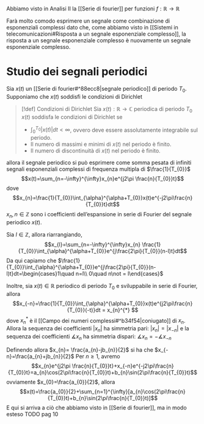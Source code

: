 Abbiamo visto in Analisi II la [[Serie di fourier]] per funzioni $f: \mathbb{R}\to \mathbb{R}$

Farà molto comodo esprimere un segnale come combinazione di esponenziali complessi dato che, come abbiamo visto in [[Sistemi in telecomunicazioni#Risposta a un segnale esponenziale complesso]], la risposta a un segnale esponenziale complesso è nuovamente un segnale esponenziale complesso.

# Studio dei segnali periodici
Sia $x(t)$ un [[Serie di fourier#^88ecc8|segnale periodico]] di periodo $T_{0}$.
Supponiamo che $x(t)$ soddisfi le condizioni di Dirichlet

>[!def] Condizioni di Dirichlet
> Sia $x(t): \mathbb{R}\to \mathbb{C}$ periodica di periodo $T_{0}$
> $x(t)$ soddisfa le condizioni di Dirichlet se
> - $\int_{0}^{T_{0}}|x(t)|dt<\infty$, ovvero deve essere assolutamente integrabile sul periodo.
> - Il numero di massimi e minimi di $x(t)$ nel periodo è finito.
> - Il numero di discontinuità di $x(t)$ nel periodo è finito.

allora il segnale periodico si può esprimere come somma pesata di infiniti segnali esponenziali complessi di frequenza multipla di $\frac{1}{T_{0}}$
$$x(t)=\sum_{n=-\infty}^{\infty}x_{n}e^{j2\pi \frac{n}{T_{0}}t}$$
dove $$x_{n}=\frac{1}{T_{0}}\int_{\alpha}^{\alpha+T_{0}}x(t)e^{-j2\pi\frac{n}{T_{0}}t}dt$$
$x_{n}, n\in \mathbb{Z}$ sono i coefficienti dell’espansione in serie di Fourier del segnale periodico $x(t)$.

Sia $l\in \mathbb{Z}$, allora riarrangiando, 
$$x_{l}=\sum_{n=-\infty}^{\infty}x_{n} \frac{1}{T_{0}}\int_{\alpha}^{\alpha+T_{0}}e^{j\frac{2\pi}{T_{0}}(n-l)t}dt$$
Da qui capiamo che $\frac{1}{T_{0}}\int_{\alpha}^{\alpha+T_{0}}e^{j\frac{2\pi}{T_{0}}(n-l)t}dt=\begin{cases}1\quad n=l\\ 0\quad n\not = l\end{cases}$

Inoltre, sia $x(t)\in \mathbb{R}$ periodico di periodo $T_{0}$ e sviluppabile in serie di Fourier, allora
 $$x_{-n}=\frac{1}{T_{0}}\int_{\alpha}^{\alpha+T_{0}}x(t)e^{j2\pi\frac{n}{T_{0}}(-t)}dt = x_{n}^{*} $$
 dove $x_{n}^{*}$ è il [[Campo dei numeri complessi#^b34f54|coniugato]] di $x_{n}$.
 Allora la sequenza dei coefficienti $|x_n|$ ha simmetria pari: $|x_{n}| = |x_{-n}|$ e la sequenza dei coefficienti $\measuredangle x_{n}$ ha simmetria dispari: $\measuredangle x_{n}= -\measuredangle x_{-n}$
  
 Definendo allora $x_{n}= \frac{a_{n}-jb_{n}}{2}$ si ha che $x_{-n}=\frac{a_{n}+jb_{n}}{2}$
 Per $n\ge 1$, avremo
 $$x_{n}e^{j2\pi \frac{n}{T_{0}}t}+x_{-n}e^{-j2\pi\frac{n}{T_{0}}t}=a_{n}\cos(2\pi\frac{n}{T_{0}}t)+b_{n}\sin(2\pi\frac{n}{T_{0}}t)$$
 ovviamente $x_{0}=\frac{a_{0}}{2}$, allora
 $$x(t)=\frac{a_{0}}{2}+\sum_{n=1}^{\infty}[a_{n}\cos(2\pi\frac{n}{T_{0}}t)+b_{n}\sin(2\pi\frac{n}{T_{0}}t)]$$
 E qui si arriva a ciò che abbiamo visto in [[Serie di fourier]], ma in modo esteso
 TODO pag 10
 
